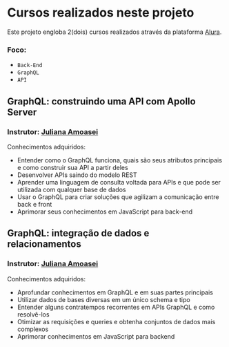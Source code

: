 # Cursos realizados neste projeto

Este projeto engloba 2(dois) cursos realizados através da plataforma [Alura](https://www.alura.com.br/).

### Foco: 
 - `Back-End`
 - `GraphQL`
 - `API`

## GraphQL: construindo uma API com Apollo Server
### Instrutor: [Juliana Amoasei](https://github.com/JulianaAmoasei)

Conhecimentos adquiridos:
 - Entender como o GraphQL funciona, quais são seus atributos principais e como construir sua API a partir deles
 - Desenvolver APIs saindo do modelo REST
 - Aprender uma linguagem de consulta voltada para APIs e que pode ser utilizada com qualquer base de dados
 - Usar o GraphQL para criar soluções que agilizam a comunicação entre back e front
 - Aprimorar seus conhecimentos em JavaScript para back-end

## GraphQL: integração de dados e relacionamentos
### Instrutor: [Juliana Amoasei](https://github.com/JulianaAmoasei)

Conhecimentos adquiridos:
 - Aprofundar conhecimentos em GraphQL e em suas partes principais
 - Utilizar dados de bases diversas em um único schema e tipo
 - Entender alguns contratempos recorrentes em APIs GraphQL e como resolvê-los
 - Otimizar as requisições e queries e obtenha conjuntos de dados mais complexos
 - Aprimorar conhecimentos em JavaScript para backend
 